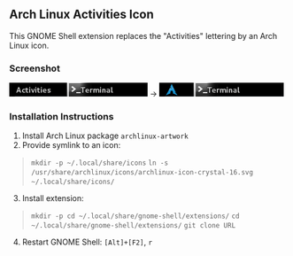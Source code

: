 ## Arch Linux Activities Icon
This GNOME Shell extension replaces the "Activities" lettering by an Arch Linux icon.

### Screenshot
![Screenshot](https://github.com/simon04/gnome-shell-extension-arch-linux-icon/raw/master/screenshot_before.png)
→
![Screenshot](https://github.com/simon04/gnome-shell-extension-arch-linux-icon/raw/master/screenshot_after.png)

### Installation Instructions
1. Install Arch Linux package `archlinux-artwork`
2. Provide symlink to an icon:
> `mkdir -p ~/.local/share/icons`
> `ln -s /usr/share/archlinux/icons/archlinux-icon-crystal-16.svg ~/.local/share/icons/`
3. Install extension:
> `mkdir -p cd ~/.local/share/gnome-shell/extensions/`
> `cd ~/.local/share/gnome-shell/extensions/`
> `git clone URL`
4. Restart GNOME Shell: `[Alt]+[F2]`, `r`
